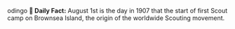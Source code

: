 odingo
**<b>📌 Daily Fact:</b>** August 1st is the day in 1907 that the start of first Scout camp on Brownsea Island, the origin of the worldwide Scouting movement.
